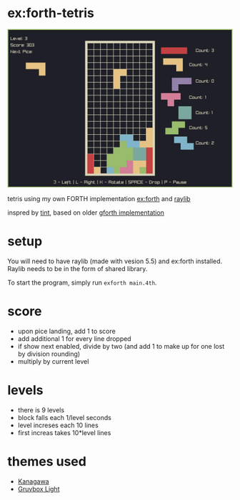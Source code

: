 # ex:forth-tetris

![](screenshot.jpg)


tetris using my own FORTH implementation
[ex:forth](https://github.com/De-Alchmst/ex-forth) and
[raylib](https://www.raylib.com/)

inspred by [tint](https://github.com/DavidGriffith/tint.git),
based on older
[gforth implementation](https://github.com/De-Alchmst/gforth-tetris)

# setup
You will need to have raylib (made with vesion 5.5) and ex:forth installed.
Raylib needs to be in the form of shared library.

To start the program, simply run `exforth main.4th`.

# score
- upon pice landing, add 1 to score
- add additional 1 for every line dropped
- if show next enabled, divide by two (and add 1 to make up for one lost by
        division rounding)
- multiply by current level

# levels
- there is 9 levels
- block falls each 1/level seconds
- level increses each 10 lines
- first increas takes 10*level lines

# themes used
- [Kanagawa](https://github.com/rebelot/kanagawa.nvim)
- [Gruvbox Light](https://github.com/morhetz/gruvbox)
